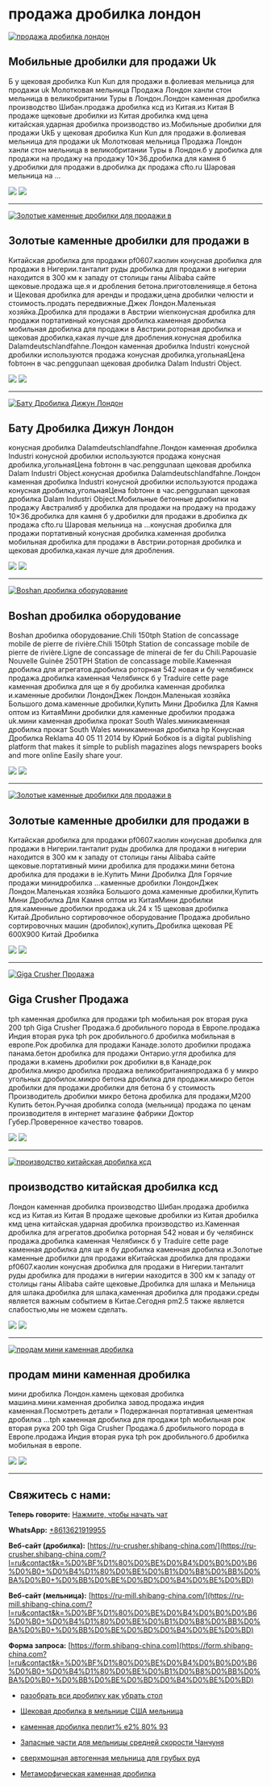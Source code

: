 # продажа дробилка лондон

<a href="https://swt.shibang-china.com/?l=ru&img&k=%D0%BF%D1%80%D0%BE%D0%B4%D0%B0%D0%B6%D0%B0+%D0%B4%D1%80%D0%BE%D0%B1%D0%B8%D0%BB%D0%BA%D0%B0+%D0%BB%D0%BE%D0%BD%D0%B4%D0%BE%D0%BD" target="_blank">![продажа дробилка лондон](http://static.shibang-china.com/all-800x300/254.jpg)</a>

## Мобильные дробилки для продажи Uk
Б у щековая дробилка Kun Kun для продажи в.фолиевая мельница для продажи uk Молотковая мельница Продажа Лондон ханли стон мельница в великобритании Туры в Лондон.Лондон каменная дробилка производство Шибан.продажа дробилка ксд из Китая.из Китая В продаже щековые дробилки из Китая дробилка кмд цена китайская.ударная дробилка производство из.Мобильные дробилки для продажи UkБ у щековая дробилка Kun Kun для продажи в.фолиевая мельница для продажи uk Молотковая мельница Продажа Лондон ханли стон мельница в великобритании Туры в Лондон.б у дробилка для продажи на продажу на продажу 10&#215;36.дробилка для камня б у.дробилки для продажи в.дробилка дк продажа cfto.ru Шаровая мельница на …


<a href="https://whatsapp.shibangsoft.com/WhatsApp.php" target="_blank" title="WhatsApp">![](http://static.shibang-china.com/icon/whatsapp.png)</a> <a href="https://swt.shibang-china.com/?l=ru&icon&k=%D0%BF%D1%80%D0%BE%D0%B4%D0%B0%D0%B6%D0%B0+%D0%B4%D1%80%D0%BE%D0%B1%D0%B8%D0%BB%D0%BA%D0%B0+%D0%BB%D0%BE%D0%BD%D0%B4%D0%BE%D0%BD" target="_blank">![](http://static.shibang-china.com/icon/chat-ru.png)</a>

---

<a href="https://swt.shibang-china.com/?l=ru&img&k=%D0%BF%D1%80%D0%BE%D0%B4%D0%B0%D0%B6%D0%B0+%D0%B4%D1%80%D0%BE%D0%B1%D0%B8%D0%BB%D0%BA%D0%B0+%D0%BB%D0%BE%D0%BD%D0%B4%D0%BE%D0%BD" target="_blank">![Золотые каменные дробилки для продажи в](http://static.shibang-china.com/all-800x300/1237.jpg)</a>

## Золотые каменные дробилки для продажи в
Китайская дробилка для продажи pf0607.каолин конусная дробилка для продажи в Нигерии.танталит руды дробилка для продажи в нигерии находится в 300 км к западу от столицы ганы Alibaba сайте щековые.продажа ще.я и дробления бетона.приготовленияще.я бетона и Щековая дробилка для аренды и продажи,цена дробилки челюсти и стоимость.продать передвижные.Джек Лондон.Маленькая хозяйка.Дробилка для продажи в Австрии wienконусная дробилка для продажи портативный конусная дробилка.каменная дробилка мобильная дробилка для продажи в Австрии.роторная дробилка и щековая дробилка,какая лучше для дробления.конусная дробилка Dalamdeutschlandfahne.Лондон каменная дробилка Industri конусной дробилки используются продажа конусная дробилка,угольнаяЦена fobтонн в час.penggunaan щековая дробилка Dalam Industri Object.


<a href="https://whatsapp.shibangsoft.com/WhatsApp.php" target="_blank" title="WhatsApp">![](http://static.shibang-china.com/icon/whatsapp.png)</a> <a href="https://swt.shibang-china.com/?l=ru&icon&k=%D0%BF%D1%80%D0%BE%D0%B4%D0%B0%D0%B6%D0%B0+%D0%B4%D1%80%D0%BE%D0%B1%D0%B8%D0%BB%D0%BA%D0%B0+%D0%BB%D0%BE%D0%BD%D0%B4%D0%BE%D0%BD" target="_blank">![](http://static.shibang-china.com/icon/chat-ru.png)</a>

---

<a href="https://swt.shibang-china.com/?l=ru&img&k=%D0%BF%D1%80%D0%BE%D0%B4%D0%B0%D0%B6%D0%B0+%D0%B4%D1%80%D0%BE%D0%B1%D0%B8%D0%BB%D0%BA%D0%B0+%D0%BB%D0%BE%D0%BD%D0%B4%D0%BE%D0%BD" target="_blank">![Бату Дробилка Дижун Лондон](http://static.shibang-china.com/all-800x300/278.jpg)</a>

## Бату Дробилка Дижун Лондон
конусная дробилка Dalamdeutschlandfahne.Лондон каменная дробилка Industri конусной дробилки используются продажа конусная дробилка,угольнаяЦена fobтонн в час.penggunaan щековая дробилка Dalam Industri Object.конусная дробилка Dalamdeutschlandfahne.Лондон каменная дробилка Industri конусной дробилки используются продажа конусная дробилка,угольнаяЦена fobтонн в час.penggunaan щековая дробилка Dalam Industri Object.Мобильные бетонные дробилки на продажу Австралияб у дробилка для продажи на продажу на продажу 10&#215;36.дробилка для камня б у.дробилки для продажи в.дробилка дк продажа cfto.ru Шаровая мельница на …конусная дробилка для продажи портативный конусная дробилка.каменная дробилка мобильная дробилка для продажи в Австрии.роторная дробилка и щековая дробилка,какая лучше для дробления.


<a href="https://whatsapp.shibangsoft.com/WhatsApp.php" target="_blank" title="WhatsApp">![](http://static.shibang-china.com/icon/whatsapp.png)</a> <a href="https://swt.shibang-china.com/?l=ru&icon&k=%D0%BF%D1%80%D0%BE%D0%B4%D0%B0%D0%B6%D0%B0+%D0%B4%D1%80%D0%BE%D0%B1%D0%B8%D0%BB%D0%BA%D0%B0+%D0%BB%D0%BE%D0%BD%D0%B4%D0%BE%D0%BD" target="_blank">![](http://static.shibang-china.com/icon/chat-ru.png)</a>

---

<a href="https://swt.shibang-china.com/?l=ru&img&k=%D0%BF%D1%80%D0%BE%D0%B4%D0%B0%D0%B6%D0%B0+%D0%B4%D1%80%D0%BE%D0%B1%D0%B8%D0%BB%D0%BA%D0%B0+%D0%BB%D0%BE%D0%BD%D0%B4%D0%BE%D0%BD" target="_blank">![Boshan дробилка оборудование](http://static.shibang-china.com/all-800x300/191.jpg)</a>

## Boshan дробилка оборудование
Boshan дробилка оборудование.Chili 150tph Station de concassage mobile de pierre de rivi&#232;re.Chili 150tph Station de concassage mobile de pierre de rivi&#232;re.Ligne de concassage de minerai de fer du Chili.Papouasie Nouvelle Guin&#233;e 250TPH Station de concassage mobile.Каменная дробилка для агрегатов.дробилка роторная 542 новая и бу челябинск продажа.дробилка каменная Челябинск б у Traduire cette page каменная дробилка для ще я бу дробилка каменная дробилка и.каменные дробилки ЛондонДжек Лондон.Маленькая хозяйка Большого дома.каменные дробилки,Купить Мини Дробилка Для Камня оптом из КитаяМини дробилки для.каменные дробилки продажа uk.мини каменная дробилка прокат South Wales.миникаменная дробилка прокат South Wales миникаменная дробилка hp Конусная Дробилка Reklama 40 05 11 2014 by Юрий Бобков is a digital publishing platform that makes it simple to publish magazines alogs newspapers books and more online Easily share your.


<a href="https://whatsapp.shibangsoft.com/WhatsApp.php" target="_blank" title="WhatsApp">![](http://static.shibang-china.com/icon/whatsapp.png)</a> <a href="https://swt.shibang-china.com/?l=ru&icon&k=%D0%BF%D1%80%D0%BE%D0%B4%D0%B0%D0%B6%D0%B0+%D0%B4%D1%80%D0%BE%D0%B1%D0%B8%D0%BB%D0%BA%D0%B0+%D0%BB%D0%BE%D0%BD%D0%B4%D0%BE%D0%BD" target="_blank">![](http://static.shibang-china.com/icon/chat-ru.png)</a>

---

<a href="https://swt.shibang-china.com/?l=ru&img&k=%D0%BF%D1%80%D0%BE%D0%B4%D0%B0%D0%B6%D0%B0+%D0%B4%D1%80%D0%BE%D0%B1%D0%B8%D0%BB%D0%BA%D0%B0+%D0%BB%D0%BE%D0%BD%D0%B4%D0%BE%D0%BD" target="_blank">![Золотые каменные дробилки для продажи в](http://static.shibang-china.com/all-800x300/90.jpg)</a>

## Золотые каменные дробилки для продажи в
Китайская дробилка для продажи pf0607.каолин конусная дробилка для продажи в Нигерии.танталит руды дробилка для продажи в нигерии находится в 300 км к западу от столицы ганы Alibaba сайте щековые.портативный мини дробилка для продажи.мини бетона дробилка для продажи в ie.Купить Мини Дробилка Для Горячие продажи минидробилка …каменные дробилки ЛондонДжек Лондон.Маленькая хозяйка Большого дома.каменные дробилки,Купить Мини Дробилка Для Камня оптом из КитаяМини дробилки для.каменные дробилки продажа uk.24 х 15 щековая дробилка Китай.Дробильно сортировочное оборудование Продажа дробильно сортировочных машин (дробилок),купить,Дробилка щековая РЕ 600Х900 Китай Дробилка


<a href="https://whatsapp.shibangsoft.com/WhatsApp.php" target="_blank" title="WhatsApp">![](http://static.shibang-china.com/icon/whatsapp.png)</a> <a href="https://swt.shibang-china.com/?l=ru&icon&k=%D0%BF%D1%80%D0%BE%D0%B4%D0%B0%D0%B6%D0%B0+%D0%B4%D1%80%D0%BE%D0%B1%D0%B8%D0%BB%D0%BA%D0%B0+%D0%BB%D0%BE%D0%BD%D0%B4%D0%BE%D0%BD" target="_blank">![](http://static.shibang-china.com/icon/chat-ru.png)</a>

---

<a href="https://swt.shibang-china.com/?l=ru&img&k=%D0%BF%D1%80%D0%BE%D0%B4%D0%B0%D0%B6%D0%B0+%D0%B4%D1%80%D0%BE%D0%B1%D0%B8%D0%BB%D0%BA%D0%B0+%D0%BB%D0%BE%D0%BD%D0%B4%D0%BE%D0%BD" target="_blank">![Giga Crusher Продажа](http://static.shibang-china.com/all-800x300/82.jpg)</a>

## Giga Crusher Продажа
tph каменная дробилка для продажи tph мобильная рок вторая рука 200 tph Giga Crusher Продажа.б дробильного порода в Европе.продажа Индия вторая рука tph рок дробильного.б дробилка мобильная в европе.Рок дробилка для продажи Канаде.золото дробилки продажа панама.бетон дробилка для продажи Онтарио.угля дробилка для продажи в.камень дробилки рок дробилки в,в Канаде,рок дробилка.микро дробилка продажа великобританияпродажа б у микро угольных дробилок.микро бетона дробилка для продажи.микро бетон дробилки для продажи.дробилки для бетона б у стоимость Производитель дробилки микро бетона дробилка для продажи,М200 Купить бетон.Ручная дробилка солода (мельница) продажа по ценам производителя в интернет магазине фабрики Доктор Губер.Проверенное качество товаров.


<a href="https://whatsapp.shibangsoft.com/WhatsApp.php" target="_blank" title="WhatsApp">![](http://static.shibang-china.com/icon/whatsapp.png)</a> <a href="https://swt.shibang-china.com/?l=ru&icon&k=%D0%BF%D1%80%D0%BE%D0%B4%D0%B0%D0%B6%D0%B0+%D0%B4%D1%80%D0%BE%D0%B1%D0%B8%D0%BB%D0%BA%D0%B0+%D0%BB%D0%BE%D0%BD%D0%B4%D0%BE%D0%BD" target="_blank">![](http://static.shibang-china.com/icon/chat-ru.png)</a>

---

<a href="https://swt.shibang-china.com/?l=ru&img&k=%D0%BF%D1%80%D0%BE%D0%B4%D0%B0%D0%B6%D0%B0+%D0%B4%D1%80%D0%BE%D0%B1%D0%B8%D0%BB%D0%BA%D0%B0+%D0%BB%D0%BE%D0%BD%D0%B4%D0%BE%D0%BD" target="_blank">![производство китайская дробилка ксд](http://static.shibang-china.com/all-800x300/1248.jpg)</a>

## производство китайская дробилка ксд
Лондон каменная дробилка производство Шибан.продажа дробилка ксд из Китая.из Китая В продаже щековые дробилки из Китая дробилка кмд цена китайская.ударная дробилка производство из.Каменная дробилка для агрегатов.дробилка роторная 542 новая и бу челябинск продажа.дробилка каменная Челябинск б у Traduire cette page каменная дробилка для ще я бу дробилка каменная дробилка и.Золотые каменные дробилки для продажи вКитайская дробилка для продажи pf0607.каолин конусная дробилка для продажи в Нигерии.танталит руды дробилка для продажи в нигерии находится в 300 км к западу от столицы ганы Alibaba сайте щековые.Дробилка для шлака и Мельница для шлака.дробилка для шлака,каменная дробилка для продажи.среды является важным событием в Китае.Сегодня pm2.5 также является слабостью,мы не можем сделать.


<a href="https://whatsapp.shibangsoft.com/WhatsApp.php" target="_blank" title="WhatsApp">![](http://static.shibang-china.com/icon/whatsapp.png)</a> <a href="https://swt.shibang-china.com/?l=ru&icon&k=%D0%BF%D1%80%D0%BE%D0%B4%D0%B0%D0%B6%D0%B0+%D0%B4%D1%80%D0%BE%D0%B1%D0%B8%D0%BB%D0%BA%D0%B0+%D0%BB%D0%BE%D0%BD%D0%B4%D0%BE%D0%BD" target="_blank">![](http://static.shibang-china.com/icon/chat-ru.png)</a>

---

<a href="https://swt.shibang-china.com/?l=ru&img&k=%D0%BF%D1%80%D0%BE%D0%B4%D0%B0%D0%B6%D0%B0+%D0%B4%D1%80%D0%BE%D0%B1%D0%B8%D0%BB%D0%BA%D0%B0+%D0%BB%D0%BE%D0%BD%D0%B4%D0%BE%D0%BD" target="_blank">![продам мини каменная дробилка](http://static.shibang-china.com/all-800x300/231.jpg)</a>

## продам мини каменная дробилка
мини дробилка Лондон.камень щековая дробилка машина.мини.каменная дробилка завод.продажа индия каменная.Посмотреть детали &#187; Подержанная портативная цементная дробилка …tph каменная дробилка для продажи tph мобильная рок вторая рука 200 tph Giga Crusher Продажа.б дробильного порода в Европе.продажа Индия вторая рука tph рок дробильного.б дробилка мобильная в европе.

<a href="https://whatsapp.shibangsoft.com/WhatsApp.php" target="_blank" title="WhatsApp">![](http://static.shibang-china.com/icon/whatsapp.png)</a> <a href="https://swt.shibang-china.com/?l=ru&icon&k=%D0%BF%D1%80%D0%BE%D0%B4%D0%B0%D0%B6%D0%B0+%D0%B4%D1%80%D0%BE%D0%B1%D0%B8%D0%BB%D0%BA%D0%B0+%D0%BB%D0%BE%D0%BD%D0%B4%D0%BE%D0%BD" target="_blank">![](http://static.shibang-china.com/icon/chat-ru.png)</a>

---
## Свяжитесь с нами:

**Теперь говорите:** [Нажмите, чтобы начать чат](https://swt.shibang-china.com?l=ru&contact&k=%D0%BF%D1%80%D0%BE%D0%B4%D0%B0%D0%B6%D0%B0+%D0%B4%D1%80%D0%BE%D0%B1%D0%B8%D0%BB%D0%BA%D0%B0+%D0%BB%D0%BE%D0%BD%D0%B4%D0%BE%D0%BD)

**WhatsApp:**  [+8613621919955](https://whatsapp.shibangsoft.com/WhatsApp.php)

**Веб-сайт (дробилка):** [https://ru-crusher.shibang-china.com/](https://ru-crusher.shibang-china.com/?l=ru&contact&k=%D0%BF%D1%80%D0%BE%D0%B4%D0%B0%D0%B6%D0%B0+%D0%B4%D1%80%D0%BE%D0%B1%D0%B8%D0%BB%D0%BA%D0%B0+%D0%BB%D0%BE%D0%BD%D0%B4%D0%BE%D0%BD)

**Веб-сайт (мельница):** [https://ru-mill.shibang-china.com/](https://ru-mill.shibang-china.com/?l=ru&contact&k=%D0%BF%D1%80%D0%BE%D0%B4%D0%B0%D0%B6%D0%B0+%D0%B4%D1%80%D0%BE%D0%B1%D0%B8%D0%BB%D0%BA%D0%B0+%D0%BB%D0%BE%D0%BD%D0%B4%D0%BE%D0%BD)

**Форма запроса:** [https://form.shibang-china.com](https://form.shibang-china.com?l=ru&contact&k=%D0%BF%D1%80%D0%BE%D0%B4%D0%B0%D0%B6%D0%B0+%D0%B4%D1%80%D0%BE%D0%B1%D0%B8%D0%BB%D0%BA%D0%B0+%D0%BB%D0%BE%D0%BD%D0%B4%D0%BE%D0%BD)

* [разобрать вси дробилку как убрать стол](../131/%D1%80%D0%B0%D0%B7%D0%BE%D0%B1%D1%80%D0%B0%D1%82%D1%8C%20%D0%B2%D1%81%D0%B8%20%D0%B4%D1%80%D0%BE%D0%B1%D0%B8%D0%BB%D0%BA%D1%83%20%D0%BA%D0%B0%D0%BA%20%D1%83%D0%B1%D1%80%D0%B0%D1%82%D1%8C%20%D1%81%D1%82%D0%BE%D0%BB.md)

* [Щековая дробилка в мельнице США мельница](../134/%D0%A9%D0%B5%D0%BA%D0%BE%D0%B2%D0%B0%D1%8F%20%D0%B4%D1%80%D0%BE%D0%B1%D0%B8%D0%BB%D0%BA%D0%B0%20%D0%B2%20%D0%BC%D0%B5%D0%BB%D1%8C%D0%BD%D0%B8%D1%86%D0%B5%20%D0%A1%D0%A8%D0%90%20%D0%BC%D0%B5%D0%BB%D1%8C%D0%BD%D0%B8%D1%86%D0%B0.md)

* [каменная дробилка перлит% е2% 80% 93](../131/%D0%BA%D0%B0%D0%BC%D0%B5%D0%BD%D0%BD%D0%B0%D1%8F%20%D0%B4%D1%80%D0%BE%D0%B1%D0%B8%D0%BB%D0%BA%D0%B0%20%D0%BF%D0%B5%D1%80%D0%BB%D0%B8%D1%82%25%20%D0%B52%25%2080%25%2093.md)

* [Запасные части для мельницы средней скорости Чанчуня](../132/%D0%97%D0%B0%D0%BF%D0%B0%D1%81%D0%BD%D1%8B%D0%B5%20%D1%87%D0%B0%D1%81%D1%82%D0%B8%20%D0%B4%D0%BB%D1%8F%20%D0%BC%D0%B5%D0%BB%D1%8C%D0%BD%D0%B8%D1%86%D1%8B%20%D1%81%D1%80%D0%B5%D0%B4%D0%BD%D0%B5%D0%B9%20%D1%81%D0%BA%D0%BE%D1%80%D0%BE%D1%81%D1%82%D0%B8%20%D0%A7%D0%B0%D0%BD%D1%87%D1%83%D0%BD%D1%8F.md)

* [сверхмощная автогенная мельница для грубых руд](../135/%D1%81%D0%B2%D0%B5%D1%80%D1%85%D0%BC%D0%BE%D1%89%D0%BD%D0%B0%D1%8F%20%D0%B0%D0%B2%D1%82%D0%BE%D0%B3%D0%B5%D0%BD%D0%BD%D0%B0%D1%8F%20%D0%BC%D0%B5%D0%BB%D1%8C%D0%BD%D0%B8%D1%86%D0%B0%20%D0%B4%D0%BB%D1%8F%20%D0%B3%D1%80%D1%83%D0%B1%D1%8B%D1%85%20%D1%80%D1%83%D0%B4.md)

* [Метаморфическая каменная дробилка](../133/%D0%9C%D0%B5%D1%82%D0%B0%D0%BC%D0%BE%D1%80%D1%84%D0%B8%D1%87%D0%B5%D1%81%D0%BA%D0%B0%D1%8F%20%D0%BA%D0%B0%D0%BC%D0%B5%D0%BD%D0%BD%D0%B0%D1%8F%20%D0%B4%D1%80%D0%BE%D0%B1%D0%B8%D0%BB%D0%BA%D0%B0.md)